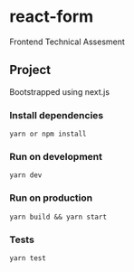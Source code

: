 # react-form
Frontend Technical Assesment

## Project
Bootstrapped using next.js

### Install dependencies
```
yarn or npm install
```

### Run on development
```
yarn dev
```

### Run on production
```
yarn build && yarn start
```

### Tests
```
yarn test
```
